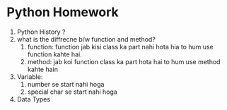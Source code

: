 # Python Homework

1. Python History ?
1. what is the diffrecne b/w function and method?
    1. function: function jab kisi class ka part nahi hota hia to hum use function kahte hai.
    1. method: jab koi function class ka part hota hai to hum use method kahte hain
1. Variable:
    1. number se start nahi hoga
    1. special char se start nahi hoga
1. Data Types
